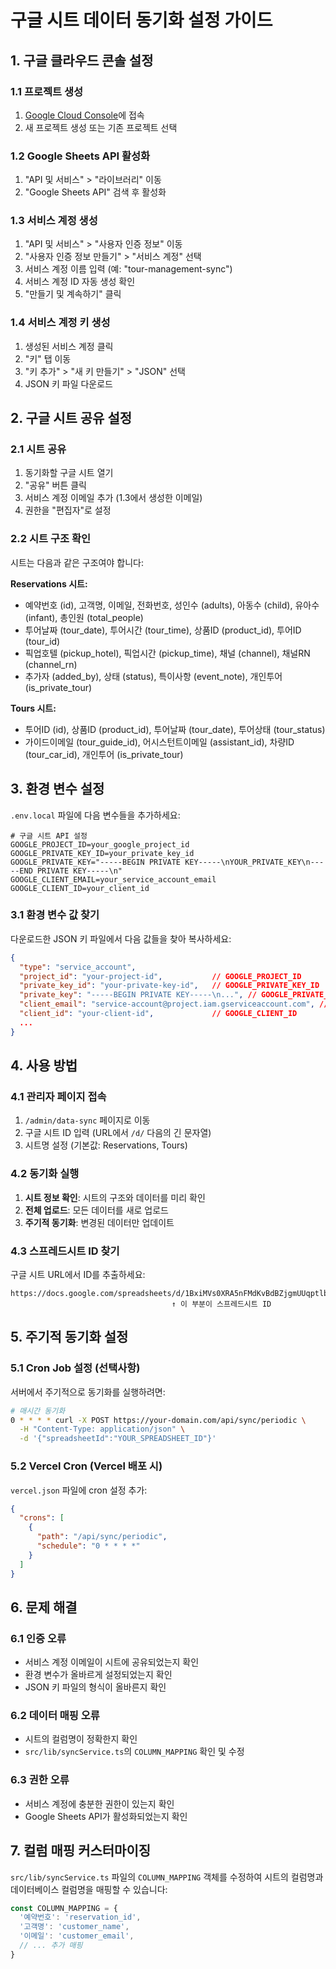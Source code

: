 # 구글 시트 데이터 동기화 설정 가이드

## 1. 구글 클라우드 콘솔 설정

### 1.1 프로젝트 생성
1. [Google Cloud Console](https://console.cloud.google.com/)에 접속
2. 새 프로젝트 생성 또는 기존 프로젝트 선택

### 1.2 Google Sheets API 활성화
1. "API 및 서비스" > "라이브러리" 이동
2. "Google Sheets API" 검색 후 활성화

### 1.3 서비스 계정 생성
1. "API 및 서비스" > "사용자 인증 정보" 이동
2. "사용자 인증 정보 만들기" > "서비스 계정" 선택
3. 서비스 계정 이름 입력 (예: "tour-management-sync")
4. 서비스 계정 ID 자동 생성 확인
5. "만들기 및 계속하기" 클릭

### 1.4 서비스 계정 키 생성
1. 생성된 서비스 계정 클릭
2. "키" 탭 이동
3. "키 추가" > "새 키 만들기" > "JSON" 선택
4. JSON 키 파일 다운로드

## 2. 구글 시트 공유 설정

### 2.1 시트 공유
1. 동기화할 구글 시트 열기
2. "공유" 버튼 클릭
3. 서비스 계정 이메일 추가 (1.3에서 생성한 이메일)
4. 권한을 "편집자"로 설정

### 2.2 시트 구조 확인
시트는 다음과 같은 구조여야 합니다:

**Reservations 시트:**
- 예약번호 (id), 고객명, 이메일, 전화번호, 성인수 (adults), 아동수 (child), 유아수 (infant), 총인원 (total_people)
- 투어날짜 (tour_date), 투어시간 (tour_time), 상품ID (product_id), 투어ID (tour_id)
- 픽업호텔 (pickup_hotel), 픽업시간 (pickup_time), 채널 (channel), 채널RN (channel_rn)
- 추가자 (added_by), 상태 (status), 특이사항 (event_note), 개인투어 (is_private_tour)

**Tours 시트:**
- 투어ID (id), 상품ID (product_id), 투어날짜 (tour_date), 투어상태 (tour_status)
- 가이드이메일 (tour_guide_id), 어시스턴트이메일 (assistant_id), 차량ID (tour_car_id), 개인투어 (is_private_tour)

## 3. 환경 변수 설정

`.env.local` 파일에 다음 변수들을 추가하세요:

```env
# 구글 시트 API 설정
GOOGLE_PROJECT_ID=your_google_project_id
GOOGLE_PRIVATE_KEY_ID=your_private_key_id
GOOGLE_PRIVATE_KEY="-----BEGIN PRIVATE KEY-----\nYOUR_PRIVATE_KEY\n-----END PRIVATE KEY-----\n"
GOOGLE_CLIENT_EMAIL=your_service_account_email
GOOGLE_CLIENT_ID=your_client_id
```

### 3.1 환경 변수 값 찾기
다운로드한 JSON 키 파일에서 다음 값들을 찾아 복사하세요:

```json
{
  "type": "service_account",
  "project_id": "your-project-id",           // GOOGLE_PROJECT_ID
  "private_key_id": "your-private-key-id",   // GOOGLE_PRIVATE_KEY_ID
  "private_key": "-----BEGIN PRIVATE KEY-----\n...", // GOOGLE_PRIVATE_KEY
  "client_email": "service-account@project.iam.gserviceaccount.com", // GOOGLE_CLIENT_EMAIL
  "client_id": "your-client-id",             // GOOGLE_CLIENT_ID
  ...
}
```

## 4. 사용 방법

### 4.1 관리자 페이지 접속
1. `/admin/data-sync` 페이지로 이동
2. 구글 시트 ID 입력 (URL에서 `/d/` 다음의 긴 문자열)
3. 시트명 설정 (기본값: Reservations, Tours)

### 4.2 동기화 실행
1. **시트 정보 확인**: 시트의 구조와 데이터를 미리 확인
2. **전체 업로드**: 모든 데이터를 새로 업로드
3. **주기적 동기화**: 변경된 데이터만 업데이트

### 4.3 스프레드시트 ID 찾기
구글 시트 URL에서 ID를 추출하세요:
```
https://docs.google.com/spreadsheets/d/1BxiMVs0XRA5nFMdKvBdBZjgmUUqptlbs74OgvE2upms/edit
                                    ↑ 이 부분이 스프레드시트 ID
```

## 5. 주기적 동기화 설정

### 5.1 Cron Job 설정 (선택사항)
서버에서 주기적으로 동기화를 실행하려면:

```bash
# 매시간 동기화
0 * * * * curl -X POST https://your-domain.com/api/sync/periodic \
  -H "Content-Type: application/json" \
  -d '{"spreadsheetId":"YOUR_SPREADSHEET_ID"}'
```

### 5.2 Vercel Cron (Vercel 배포 시)
`vercel.json` 파일에 cron 설정 추가:

```json
{
  "crons": [
    {
      "path": "/api/sync/periodic",
      "schedule": "0 * * * *"
    }
  ]
}
```

## 6. 문제 해결

### 6.1 인증 오류
- 서비스 계정 이메일이 시트에 공유되었는지 확인
- 환경 변수가 올바르게 설정되었는지 확인
- JSON 키 파일의 형식이 올바른지 확인

### 6.2 데이터 매핑 오류
- 시트의 컬럼명이 정확한지 확인
- `src/lib/syncService.ts`의 `COLUMN_MAPPING` 확인 및 수정

### 6.3 권한 오류
- 서비스 계정에 충분한 권한이 있는지 확인
- Google Sheets API가 활성화되었는지 확인

## 7. 컬럼 매핑 커스터마이징

`src/lib/syncService.ts` 파일의 `COLUMN_MAPPING` 객체를 수정하여 시트의 컬럼명과 데이터베이스 컬럼명을 매핑할 수 있습니다:

```typescript
const COLUMN_MAPPING = {
  '예약번호': 'reservation_id',
  '고객명': 'customer_name',
  '이메일': 'customer_email',
  // ... 추가 매핑
}
```
